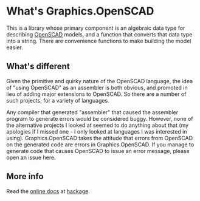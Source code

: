 # What's Graphics.OpenSCAD

This is a library whose primary component is an algebraic data type
for describing [OpenSCAD](http://openscad.org) models, and a function
that converts that data type into a string. There are convenience
functions to make building the model easier.

## What's different

Given the primitive and quirky nature of the OpenSCAD language, the
idea of "using OpenSCAD" as an assembler is both obvious, and promoted
in lieu of adding major extensions to OpenSCAD. So there are a number
of such projects, for a variety of languages.

Any compiler that generated "assembler" that caused the assembler
program to generate errors would be considered buggy. However, none of
the alternative projects I looked at seemed to do anything about that
(my apologies if I missed one - I only looked at languages I was
interested in using). Graphics.OpenSCAD takes the attitude that errors
from OpenSCAD on the generated code are errors in
Graphics.OpenSCAD. If you manage to generate code that causes OpenSCAD
to issue an error message, please open an issue here.

## More info

Read the
[online docs](https://hackage.haskell.org/package/OpenSCAD-0.1.0.0/docs/Graphics-OpenSCAD.html)
at [hackage](http://hackage.haskell.org/).
